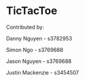 # TicTacToe

Contributed by:

Danny Nguyen - s3782953

Simon Ngo - s3769688

Jason Nguyen - s3769688

Justin Mackenzie - s3454507

